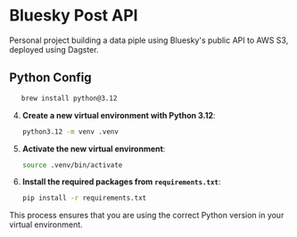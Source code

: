 # Bluesky Post API

Personal project building a data piple using Bluesky's public API to AWS S3, deployed using Dagster.

## Python Config


```bash
   brew install python@3.12
   ```

4. **Create a new virtual environment with Python 3.12**:
   
   ```bash
   python3.12 -m venv .venv
   ```

5. **Activate the new virtual environment**:
   
   ```bash
   source .venv/bin/activate
   ```

6. **Install the required packages from `requirements.txt`**:
   
   ```bash
   pip install -r requirements.txt
   ```

This process ensures that you are using the correct Python version in your virtual environment.